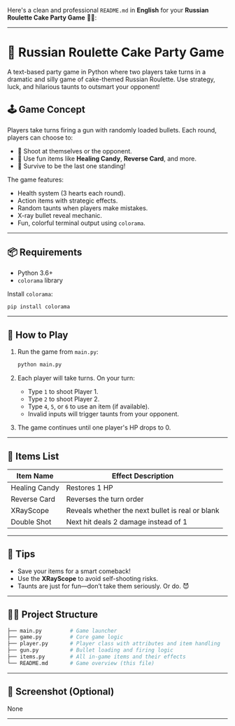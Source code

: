 Here's a clean and professional `README.md` in **English** for your **Russian Roulette Cake Party Game** 🎂🔫:

---

# 🎉 Russian Roulette Cake Party Game

A text-based party game in Python where two players take turns in a dramatic and silly game of cake-themed Russian Roulette. Use strategy, luck, and hilarious taunts to outsmart your opponent!

## 🕹️ Game Concept

Players take turns firing a gun with randomly loaded bullets. Each round, players can choose to:

* 🔫 Shoot at themselves or the opponent.
* 🍬 Use fun items like **Healing Candy**, **Reverse Card**, and more.
* 🎯 Survive to be the last one standing!

The game features:

* Health system (3 hearts each round).
* Action items with strategic effects.
* Random taunts when players make mistakes.
* X-ray bullet reveal mechanic.
* Fun, colorful terminal output using `colorama`.

---

## 📦 Requirements

* Python 3.6+
* `colorama` library

Install `colorama`:

```bash
pip install colorama
```

---

## 🚀 How to Play

1. Run the game from `main.py`:

   ```bash
   python main.py
   ```

2. Each player will take turns. On your turn:

   * Type `1` to shoot Player 1.
   * Type `2` to shoot Player 2.
   * Type `4`, `5`, or `6` to use an item (if available).
   * Invalid inputs will trigger taunts from your opponent.

3. The game continues until one player's HP drops to 0.

---

## 🎁 Items List

| Item Name     | Effect Description                               |
| ------------- | ------------------------------------------------ |
| Healing Candy | Restores 1 HP                                    |
| Reverse Card  | Reverses the turn order                          |
| XRayScope     | Reveals whether the next bullet is real or blank |
| Double Shot   | Next hit deals 2 damage instead of 1             |

---

## 🧠 Tips

* Save your items for a smart comeback!
* Use the **XRayScope** to avoid self-shooting risks.
* Taunts are just for fun—don’t take them seriously. Or do. 😈

---

## 👨‍💻 Project Structure

```bash
├── main.py         # Game launcher
├── game.py         # Core game logic
├── player.py       # Player class with attributes and item handling
├── gun.py          # Bullet loading and firing logic
├── items.py        # All in-game items and their effects
└── README.md       # Game overview (this file)
```

---

## 📸 Screenshot (Optional)

None

---

